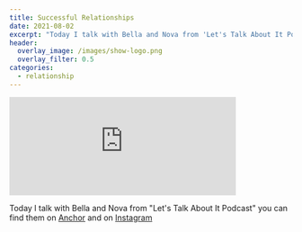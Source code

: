 ```yaml
---
title: Successful Relationships
date: 2021-08-02
excerpt: "Today I talk with Bella and Nova from 'Let's Talk About It Podcast' you can find them on [Anchor](https://anchor.fm/bella-w7) and on [Instagram](https://www.instagram.com/letstalkaboutit3435/)"
header:
  overlay_image: /images/show-logo.png
  overlay_filter: 0.5
categories:
  - relationship
---
```

<iframe src="https://open.spotify.com/embed-podcast/episode/4IeQmAVHYBE0jtxSD4ef9H" width="80%" height="175" frameborder="0" allowtransparency="true" allow="encrypted-media"></iframe>

Today I talk with Bella and Nova from "Let's Talk About It Podcast" you can find them on [Anchor](https://anchor.fm/bella-w7) and on [Instagram](https://www.instagram.com/letstalkaboutit3435/)
